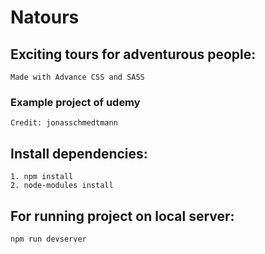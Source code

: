 # Natours  
## Exciting tours for adventurous people:
    Made with Advance CSS and SASS

### Example project of udemy 
    Credit: jonasschmedtmann
    
## Install dependencies:
    1. npm install
    2. node-modules install

## For running project on local server:
    npm run devserver
